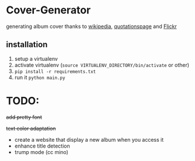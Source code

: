 # Cover-Generator
generating album cover thanks to [wikipedia][1], [quotationspage][2] and [Flickr][3]

## installation
1. setup a virtualenv
2. activate virtualenv (`source VIRTUALENV_DIRECTORY/bin/activate` or other)
3. ```pip install -r requirements.txt```
4. run it ```python main.py```

# TODO:
~~add pretty font~~

~~text color adaptation~~
- create a website that display a new album when you access it
- enhance title detection
- trump mode (cc mino)


[1]: http://en.wikipedia.org/w/index.php?title=Special:Random&printable=yes
[2]: http://www.quotationspage.com/random.php
[3]: https://www.flickr.com/explore/interesting/7days
